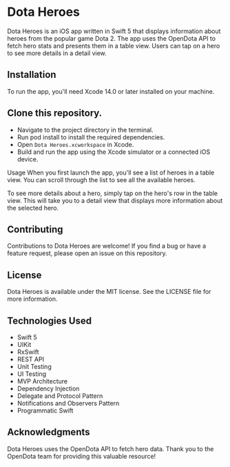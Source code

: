 # Dota Heroes
Dota Heroes is an iOS app written in Swift 5 that displays information about heroes from the popular game Dota 2. The app uses the OpenDota API to fetch hero stats and presents them in a table view. Users can tap on a hero to see more details in a detail view.

## Installation
To run the app, you'll need Xcode 14.0 or later installed on your machine.

## Clone this repository.
* Navigate to the project directory in the terminal.
* Run pod install to install the required dependencies.
* Open ``Dota Heroes.xcworkspace`` in Xcode.
* Build and run the app using the Xcode simulator or a connected iOS device.

Usage
When you first launch the app, you'll see a list of heroes in a table view. You can scroll through the list to see all the available heroes.

To see more details about a hero, simply tap on the hero's row in the table view. This will take you to a detail view that displays more information about the selected hero.

## Contributing
Contributions to Dota Heroes are welcome! If you find a bug or have a feature request, please open an issue on this repository.

## License
Dota Heroes is available under the MIT license. See the LICENSE file for more information.

## Technologies Used
* Swift 5
* UIKit
* RxSwift
* REST API
* Unit Testing
* UI Testing
* MVP Architecture
* Dependency Injection
* Delegate and Protocol Pattern
* Notifications and Observers Pattern
* Programmatic Swift
## Acknowledgments
Dota Heroes uses the OpenDota API to fetch hero data. Thank you to the OpenDota team for providing this valuable resource!
